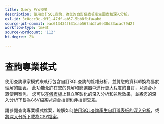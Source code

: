 ```yaml
---
title: Query Pro模式
description: 使用自訂SQL查詢，為您的自訂儀表板產生圖表和深入分析。
exl-id: 8c0ccc3c-dff1-47df-ab57-5bb8fbfa4abd
source-git-commit: eac613434f631cab567ab3fa6e30d33acac79d2f
workflow-type: tm+mt
source-wordcount: '112'
ht-degree: 2%

---
```


# 查詢專業模式

使用查詢專家模式來執行包含自訂SQL查詢的複雜分析，並將您的資料轉換為易於理解的圖表。 此功能允許在您的見解和篩選器中進行更大程度的自訂，以適合小眾使用案例。 您可以[在儀表板](../../../dashboards/sql-insights-query-pro-mode/overview.md)上建立客製化的深入分析和視覺效果，並將您的深入分析下載為CSV檔案以迎合技術和非技術受眾。

請參閱查詢專業模式檔案，瞭解如何[使用SQL查詢產生自訂儀表板的深入分析](../../../dashboards/sql-insights-query-pro-mode/overview.md)，或[將深入分析下載為CSV檔案](../../../dashboards/sql-insights-query-pro-mode/view-more.md#download-csv)。
